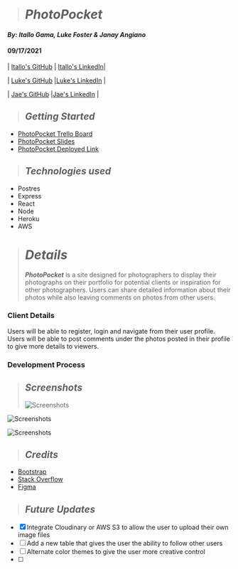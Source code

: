 > # **_PhotoPocket_**

#### _By: Itallo Gama, Luke Foster & Janay Angiano_

#### 09/17/2021

| [Itallo's GitHub](https://github.com/ItalloGama) | [Itallo's LinkedIn](https://www.linkedin.com/in/itallo-gama/)|

| [Luke's GitHub](https://github.com/lfoster1150) |[Luke's LinkedIn](https://www.linkedin.com/in/luke-foster11/) |

| [Jae's GitHub](https://github.com/Jangui92) |[Jae's LinkedIn](https://www.linkedin.com/in/janay-anguiano-778717215/) |

> ## _Getting Started_

- [PhotoPocket Trello Board](https://trello.com/invite/b/RX6rCoOI/ce5e98ae3faf9aabff9f412205f0281d/photographyportfolio)
- [PhotoPocket Slides](https://docs.google.com/presentation/d/1ollVIBW2RaQoHgyJ9ipOZQrmWLrSA5U2S3im5Pm9uIg/edit#slide=id.p)
- [PhotoPocket Deployed Link]()

> ## _Technologies used_

- Postres
- Express
- React
- Node
- Heroku
- AWS

> # _Details_
>
> **_PhotoPocket_** is a site designed for photographers to display their photographs on their portfolio for potential clients or inspiration for other photographers. Users can share detailed information about their photos while also leaving comments on photos from other users.

### Client Details

Users will be able to register, login and navigate from their user profile. Users will be able to post comments under the photos posted in their profile to give more details to viewers.

### Development Process

> ## _Screenshots_
>
> ![Screenshots]()

![Screenshots]()

![Screenshots]()

> ## _Credits_

- [Bootstrap](https://getbootstrap.com/)
- [Stack Overflow](https://stackoverflow.com/)
- [Figma](https://www.figma.com/file/J9hSvvWe8ERhaKt44vYk4D/Untitled?node-id=0%3A1)

> ## _Future Updates_

- [x] Integrate Cloudinary or AWS S3 to allow the user to upload their own image files
- [ ] Add a new table that gives the user the ability to follow other users
- [ ] Alternate color themes to give the user more creative control
- [ ]
